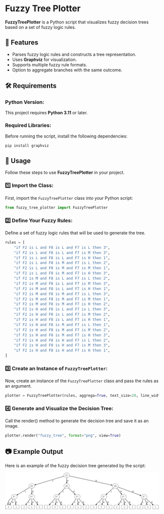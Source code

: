 # Fuzzy Tree Plotter

**FuzzyTreePlotter** is a Python script that visualizes fuzzy decision trees based on a set of fuzzy logic rules.

## 🚀 Features
- Parses fuzzy logic rules and constructs a tree representation.
- Uses **Graphviz** for visualization.
- Supports multiple fuzzy rule formats.
- Option to aggregate branches with the same outcome.

## 🛠 Requirements
### Python Version:
This project requires **Python 3.11** or later.

### Required Libraries:
Before running the script, install the following dependencies:

```bash
pip install graphviz
```

## 🚀 Usage
Follow these steps to use **FuzzyTreePlotter** in your project.

### 1️⃣ Import the Class:
First, import the `FuzzyTreePlotter` class into your Python script:

```python
from fuzzy_tree_plotter import FuzzyTreePlotter
```

### 2️⃣ Define Your Fuzzy Rules:
Define a set of fuzzy logic rules that will be used to generate the tree.

```python
rules = [
    "if F2 is L and F8 is L and F7 is L then 3",
    "if F2 is L and F8 is L and F7 is M then 3",
    "if F2 is L and F8 is L and F7 is H then 1",
    "if F2 is L and F8 is M and F7 is L then 2",
    "if F2 is L and F8 is M and F7 is M then 1",
    "if F2 is L and F8 is M and F7 is H then 3",
    "if F2 is M and F8 is L and F7 is L then 2",
    "if F2 is M and F8 is L and F7 is M then 3",
    "if F2 is M and F8 is L and F7 is H then 1",
    "if F2 is M and F8 is M and F7 is L then 3",
    "if F2 is M and F8 is M and F7 is M then 1",
    "if F2 is M and F8 is M and F7 is H then 2",
    "if F2 is H and F8 is L and F7 is L then 3",
    "if F2 is H and F8 is L and F7 is M then 2",
    "if F2 is H and F8 is L and F7 is H then 1",
    "if F2 is H and F8 is M and F7 is L then 1",
    "if F2 is H and F8 is M and F7 is M then 2",
    "if F2 is H and F8 is M and F7 is H then 3",
    "if F2 is H and F8 is H and F7 is L then 2",
    "if F2 is H and F8 is H and F7 is M then 3",
    "if F2 is H and F8 is H and F7 is H then 1",
]
```

### 3️⃣ Create an Instance of `FuzzyTreePlotter`:
Now, create an instance of the `FuzzyTreePlotter` class and pass the rules as an argument.

```python
plotter = FuzzyTreePlotter(rules, aggrega=True, text_size=20, line_width=2, edge_text_size=18)
```

### 4️⃣ Generate and Visualize the Decision Tree:
Call the render() method to generate the decision tree and save it as an image.

```python
plotter.render("fuzzy_tree", format="png", view=True)
```

## 📷 Example Output
Here is an example of the fuzzy decision tree generated by the script:

![Fuzzy Decision Tree](fuzzy_tree_example.png)

